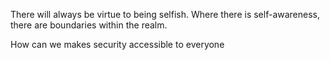 There will always be virtue to being selfish. Where there is self-awareness, there are boundaries within the realm.


How can we makes security accessible to everyone
